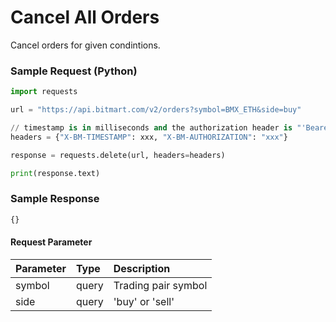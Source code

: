 # Cancel All Orders

Cancel orders for given condintions.

### Sample Request \(Python\)

```py
import requests

url = "https://api.bitmart.com/v2/orders?symbol=BMX_ETH&side=buy"

// timestamp is in milliseconds and the authorization header is "'Bearer ' + token"
headers = {"X-BM-TIMESTAMP": xxx, "X-BM-AUTHORIZATION": "xxx"}

response = requests.delete(url, headers=headers)

print(response.text)
```

### Sample Response

```js
{}
```

#### Request Parameter

| Parameter | Type | Description |
| :--- | :--- | :--- |
| symbol | query | Trading pair symbol |
| side | query | 'buy' or 'sell' |







